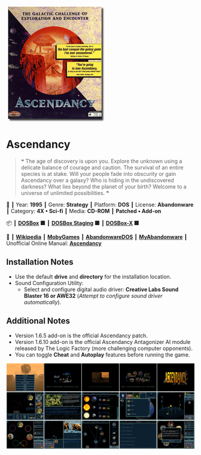 ![](Thumbnail.png "application-thumbnail")

# Ascendancy

> ❝ The age of discovery is upon you. Explore the unknown using a delicate balance of courage and caution. The survival of an entire species is at stake. Will your people fade into obscurity or gain Ascendancy over a galaxy? Who is hiding in the undiscovered darkness? What lies beyond the planet of your birth? Welcome to a universe of unlimited possibilities. ❞
>

📌 ┃ Year: **1995** ┃ Genre: **Strategy** ┃ Platform: **DOS** ┃ License: **Abandonware** ┃ Category: **4X • Sci-fi** ┃ Media: **CD-ROM** ┃ **Patched • Add-on** 

📦 ┃ **[DOSBox](https://www.dosbox.com/) 🟩** ┃ **[DOSBox Staging](https://dosbox-staging.github.io/) 🟩** ┃ **[DOSBox-X](https://dosbox-x.com/) 🟩** 

📎 ┃ **[Wikipedia](https://en.wikipedia.org/wiki/Ascendancy_(video_game))** ┃ **[MobyGames](https://www.mobygames.com/game/257/ascendancy/)** ┃ **[AbandonwareDOS](https://www.abandonwaredos.com/abandonware-game.php?abandonware=Ascendancy&gid=1215)** ┃ **[MyAbandonware](https://www.myabandonware.com/game/ascendancy-2qs)** ┃ Unofficial Online Manual: **[Ascendancy](https://www.b-sting.nl/ascendancy/index.html)** 

## Installation Notes
- Use the default **drive** and **directory** for the installation location.
- Sound Configuration Utility:
  - Select and configure digital audio driver: **Creative Labs Sound Blaster 16 or AWE32** (*Attempt to configure sound driver automatically*).

## Additional Notes
- Version 1.6.5 add-on is the official Ascendancy patch.
- Version 1.6.10 add-on is the official Ascendancy Antagonizer AI module released by The Logic Factory (more challenging computer opponents).
- You can toggle **Cheat** and **Autoplay** features before running the game.

![](Montage.png "Ascendancy")

